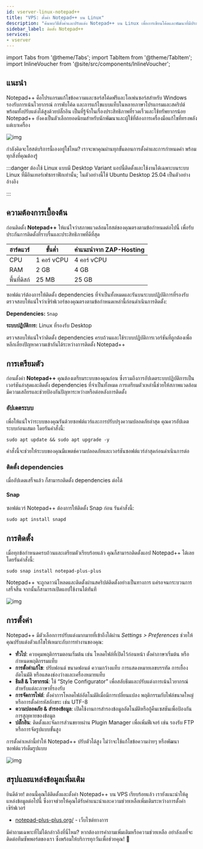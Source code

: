 ```yaml
---
id: vserver-linux-notepad++
title: "VPS: ตั้งค่า Notepad++ บน Linux"
description: "ค้นพบวิธีตั้งค่าและปรับแต่ง Notepad++ บน Linux เพื่อการเขียนโค้ดและพัฒนาที่มีประสิทธิภาพและเบาเครื่อง → เรียนรู้เพิ่มเติมตอนนี้"
sidebar_label: ติดตั้ง Notepad++
services:
- vserver
---
```


import Tabs from '@theme/Tabs';
import TabItem from '@theme/TabItem';
import InlineVoucher from '@site/src/components/InlineVoucher';

## แนะนำ

Notepad++ คือโปรแกรมแก้ไขข้อความและซอร์สโค้ดฟรีและโอเพ่นซอร์สสำหรับ Windows รองรับการเน้นไวยากรณ์ การพับโค้ด และการแก้ไขแบบแท็บในหลายภาษาโปรแกรมและสคริปต์ พร้อมทั้งปรับแต่งได้สูงด้วยปลั๊กอิน เป็นที่รู้จักในเรื่องประสิทธิภาพที่รวดเร็วและใช้ทรัพยากรน้อย Notepad++ ยังคงเป็นตัวเลือกยอดนิยมสำหรับนักพัฒนาและผู้ใช้ที่ต้องการเครื่องมือแก้ไขที่ทรงพลังแต่เบาเครื่อง

![img](https://screensaver01.zap-hosting.com/index.php/s/jMMDejqDfWDCfrr/preview)

กำลังคิดจะโฮสต์บริการนี้เองอยู่ใช่ไหม? เราจะพาคุณผ่านทุกขั้นตอนการตั้งค่าและการกำหนดค่า พร้อมทุกสิ่งที่คุณต้องรู้

:::danger ต้องใช้ Linux แบบมี Desktop Variant
แอปนี้ติดตั้งและใช้งานได้เฉพาะบนระบบ Linux ที่มีอินเทอร์เฟซกราฟิกเท่านั้น; ในตัวอย่างนี้ใช้ Ubuntu Desktop 25.04 เป็นตัวอย่างอ้างอิง

:::

<InlineVoucher />

## ความต้องการเบื้องต้น

ก่อนติดตั้ง **Notepad++** ให้แน่ใจว่าสภาพแวดล้อมโฮสต์ของคุณตรงตามข้อกำหนดต่อไปนี้ เพื่อรับประกันการติดตั้งที่ราบรื่นและประสิทธิภาพที่ดีที่สุด

| ฮาร์ดแวร์ | ขั้นต่ำ | คำแนะนำจาก ZAP-Hosting |
| ---------- | ------------ | -------------------------- |
| CPU | 1 คอร์ vCPU | 4 คอร์ vCPU |
| RAM | 2 GB | 4 GB |
| พื้นที่ดิสก์ | 25 MB | 25 GB |

ซอฟต์แวร์ต้องการให้ติดตั้ง dependencies ที่จำเป็นทั้งหมดและรันบนระบบปฏิบัติการที่รองรับ ตรวจสอบให้แน่ใจว่าเซิร์ฟเวอร์ของคุณตรงตามข้อกำหนดเหล่านี้ก่อนดำเนินการติดตั้ง:

**Dependencies:** `Snap`

**ระบบปฏิบัติการ:** Linux ที่รองรับ Desktop

ตรวจสอบให้แน่ใจว่าติดตั้ง dependencies ครบถ้วนและใช้ระบบปฏิบัติการเวอร์ชันที่ถูกต้องเพื่อหลีกเลี่ยงปัญหาความเข้ากันได้ระหว่างการติดตั้ง Notepad++


## การเตรียมตัว

ก่อนตั้งค่า **Notepad++** คุณต้องเตรียมระบบของคุณก่อน ซึ่งรวมถึงการอัปเดตระบบปฏิบัติการเป็นเวอร์ชันล่าสุดและติดตั้ง dependencies ที่จำเป็นทั้งหมด การเตรียมตัวเหล่านี้ช่วยให้สภาพแวดล้อมมีความเสถียรและช่วยป้องกันปัญหาระหว่างหรือต่อหลังการติดตั้ง

### อัปเดตระบบ
เพื่อให้แน่ใจว่าระบบของคุณรันด้วยซอฟต์แวร์และการปรับปรุงความปลอดภัยล่าสุด คุณควรอัปเดตระบบก่อนเสมอ โดยรันคำสั่งนี้:

```
sudo apt update && sudo apt upgrade -y
```
คำสั่งนี้จะช่วยให้ระบบของคุณมีแพตช์ความปลอดภัยและเวอร์ชันซอฟต์แวร์ล่าสุดก่อนดำเนินการต่อ

### ติดตั้ง dependencies
เมื่ออัปเดตเสร็จแล้ว ก็สามารถติดตั้ง dependencies ต่อได้

#### Snap
ซอฟต์แวร์ Notepad++ ต้องการให้ติดตั้ง Snap ก่อน รันคำสั่งนี้:

```
sudo apt install snapd
```

## การติดตั้ง
เมื่อทุกข้อกำหนดครบถ้วนและเตรียมตัวเรียบร้อยแล้ว คุณก็สามารถติดตั้งแอป Notepad++ ได้เลย โดยรันคำสั่งนี้:

```
sudo snap install notepad-plus-plus
```

Notepad++ จะถูกดาวน์โหลดและติดตั้งผ่านสคริปต์ติดตั้งอย่างเป็นทางการ แค่รอจนกระบวนการเสร็จสิ้น จากนั้นก็สามารถเปิดแอปใช้งานได้ทันที

![img](https://screensaver01.zap-hosting.com/index.php/s/ca9Z8D37wCSrDbf/preview)

## การตั้งค่า

Notepad++ มีตัวเลือกการปรับแต่งมากมายที่เข้าถึงได้ผ่าน *Settings > Preferences* ช่วยให้คุณปรับแต่งตัวแก้ไขให้เหมาะกับการทำงานของคุณ:

- **ทั่วไป**: ควบคุมพฤติกรรมตอนเริ่มต้น เช่น โหลดไฟล์ที่เปิดไว้ก่อนหน้า ตั้งค่าภาษาเริ่มต้น หรือกำหนดพฤติกรรมแท็บ  
- **การตั้งค่าแก้ไข**: ปรับฟอนต์ ขนาดฟอนต์ ความกว้างแท็บ การแสดงหมายเลขบรรทัด การเยื้องอัตโนมัติ หรือแสดงช่องว่างและเครื่องหมายแท็บ  
- **ธีมสี & ไวยากรณ์**: ใช้ “Style Configurator” เพื่อสลับธีมและปรับแต่งการเน้นไวยากรณ์สำหรับแต่ละภาษาที่รองรับ  
- **การจัดการไฟล์**: ตั้งค่าการโหลดไฟล์อัตโนมัติเมื่อมีการเปลี่ยนแปลง พฤติกรรมกับไฟล์ขนาดใหญ่ หรือการตั้งค่ารหัสอักขระ เช่น UTF-8  
- **ความปลอดภัย & สำรองข้อมูล**: เปิดใช้งานการสำรองข้อมูลอัตโนมัติหรือกู้คืนเซสชันเพื่อป้องกันการสูญหายของข้อมูล  
- **ปลั๊กอิน**: ติดตั้งและจัดการส่วนขยายผ่าน Plugin Manager เพื่อเพิ่มฟีเจอร์ เช่น รองรับ FTP หรือการจัดรูปแบบขั้นสูง  

การตั้งค่าเหล่านี้ทำให้ Notepad++ ปรับตัวได้สูง ไม่ว่าจะใช้แก้ไขข้อความง่ายๆ หรือพัฒนาซอฟต์แวร์เต็มรูปแบบ

![img](https://screensaver01.zap-hosting.com/index.php/s/X8og5qnFkBTRcmA/preview)

## สรุปและแหล่งข้อมูลเพิ่มเติม

ยินดีด้วย! ตอนนี้คุณได้ติดตั้งและตั้งค่า Notepad++ บน VPS เรียบร้อยแล้ว เรายังแนะนำให้ดูแหล่งข้อมูลต่อไปนี้ ซึ่งอาจช่วยให้คุณได้รับคำแนะนำและความช่วยเหลือเพิ่มเติมระหว่างการตั้งค่าเซิร์ฟเวอร์

- [notepad-plus-plus.org/](https://notepad-plus-plus.org/) - เว็บไซต์ทางการ

มีคำถามเฉพาะที่ไม่ได้กล่าวถึงที่นี่ไหม? หากต้องการคำถามเพิ่มเติมหรือความช่วยเหลือ อย่าลังเลที่จะติดต่อทีมซัพพอร์ตของเรา ซึ่งพร้อมให้บริการทุกวันเพื่อช่วยคุณ! 🙂

<InlineVoucher />